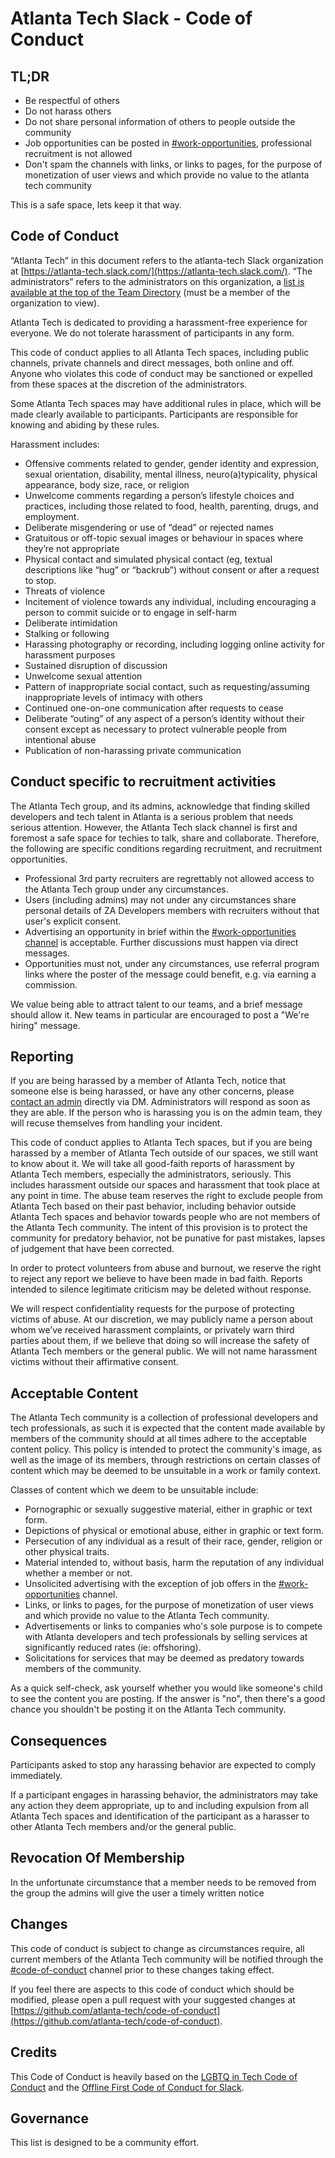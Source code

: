 # Atlanta Tech Slack - Code of Conduct

## TL;DR

* Be respectful of others
* Do not harass others
* Do not share personal information of others to people outside the community
* Job opportunities can be posted in [#work-opportunities](/), professional recruitment is not allowed
* Don't spam the channels with links, or links to pages, for the purpose of monetization of user views and which provide no value to the atlanta tech community

This is a safe space, lets keep it that way.

## Code of Conduct

“Atlanta Tech” in this document refers to the atlanta-tech Slack organization at [https://atlanta-tech.slack.com/](https://atlanta-tech.slack.com/). “The administrators” refers to the administrators on this organization, a [list is available at the top of the Team Directory](https://atlanta-tech.slack.com/team) (must be a member of the organization to view).

Atlanta Tech is dedicated to providing a harassment-free experience for everyone. We do not tolerate harassment of participants in any form.

This code of conduct applies to all Atlanta Tech spaces, including public channels, private channels and direct messages, both online and off. Anyone who violates this code of conduct may be sanctioned or expelled from these spaces at the discretion of the administrators.

Some Atlanta Tech spaces may have additional rules in place, which will be made clearly available to participants. Participants are responsible for knowing and abiding by these rules.

Harassment includes:

* Offensive comments related to gender, gender identity and expression, sexual orientation, disability, mental illness, neuro(a)typicality, physical appearance, body size, race, or religion
* Unwelcome comments regarding a person’s lifestyle choices and practices, including those related to food, health, parenting, drugs, and employment.
* Deliberate misgendering or use of “dead” or rejected names
* Gratuitous or off-topic sexual images or behaviour in spaces where they’re not appropriate
* Physical contact and simulated physical contact (eg, textual descriptions like “hug” or “backrub”) without consent or after a request to stop.
* Threats of violence
* Incitement of violence towards any individual, including encouraging a person to commit suicide or to engage in self-harm
* Deliberate intimidation
* Stalking or following
* Harassing photography or recording, including logging online activity for harassment purposes
* Sustained disruption of discussion
* Unwelcome sexual attention
* Pattern of inappropriate social contact, such as requesting/assuming inappropriate levels of intimacy with others
* Continued one-on-one communication after requests to cease
* Deliberate “outing” of any aspect of a person’s identity without their consent except as necessary to protect vulnerable people from intentional abuse
* Publication of non-harassing private communication

## Conduct specific to recruitment activities

The Atlanta Tech group, and its admins, acknowledge that finding skilled developers and tech talent in Atlanta is a serious problem that needs serious attention. However, the Atlanta Tech slack channel is first and foremost a safe space for techies to talk, share and collaborate. Therefore, the following are specific conditions regarding recruitment, and recruitment opportunities.

* Professional 3rd party recruiters are regrettably not allowed access to the Atlanta Tech group under any circumstances.
* Users (including admins) may not under any circumstances share personal details of ZA Developers members with recruiters without that user's explicit consent.
* Advertising an opportunity in brief within the [#work-opportunities channel](https://atlanta-tech.slack.com/messages/work-opportunities/) is acceptable. Further discussions must happen via direct messages.
* Opportunities must not, under any circumstances, use referral program links where the poster of the message could benefit, e.g. via earning a commission.

We value being able to attract talent to our teams, and a brief message should allow it. New teams in particular are encouraged to post a "We're hiring" message.

## Reporting

If you are being harassed by a member of Atlanta Tech, notice that someone else is being harassed, or have any other concerns, please [contact an admin](https://atlanta-tech.slack.com/team) directly via DM. Administrators will respond as soon as they are able. If the person who is harassing you is on the admin team, they will recuse themselves from handling your incident.

This code of conduct applies to Atlanta Tech spaces, but if you are being harassed by a member of Atlanta Tech outside of our spaces, we still want to know about it. We will take all good-faith reports of harassment by Atlanta Tech members, especially the administrators, seriously. This includes harassment outside our spaces and harassment that took place at any point in time. The abuse team reserves the right to exclude people from Atlanta Tech based on their past behavior, including behavior outside Atlanta Tech spaces and behavior towards people who are not members of the Atlanta Tech community.  The intent of this provision is to protect the community for predatory behavior,  not be punative for past mistakes,  lapses of judgement that have been corrected.

In order to protect volunteers from abuse and burnout, we reserve the right to reject any report we believe to have been made in bad faith. Reports intended to silence legitimate criticism may be deleted without response.

We will respect confidentiality requests for the purpose of protecting victims of abuse. At our discretion, we may publicly name a person about whom we’ve received harassment complaints, or privately warn third parties about them, if we believe that doing so will increase the safety of Atlanta Tech members or the general public. We will not name harassment victims without their affirmative consent.

## Acceptable Content
The Atlanta Tech community is a collection of professional developers and tech professionals, as such it is expected that the content made available by members of the community should at all times adhere to the acceptable content policy. This policy is intended to protect the community's image, as well as the image of its members, through restrictions on certain classes of content which may be deemed to be unsuitable in a work or family context.

Classes of content which we deem to be unsuitable include:

 - Pornographic or sexually suggestive material, either in graphic or text form.
 - Depictions of physical or emotional abuse, either in graphic or text form.
 - Persecution of any individual as a result of their race, gender, religion or other physical traits.
 - Material intended to, without basis, harm the reputation of any individual whether a member or not.
 - Unsolicited advertising with the exception of job offers in the [#work-opportunities](https://atlanta-tech.slack.com/messages/work-opportunities/) channel.
 - Links, or links to pages, for the purpose of monetization of user views and which provide no value to the Atlanta Tech community.
 - Advertisements or links to companies who's sole purpose is to compete with Atlanta developers and tech professionals by selling services at significantly reduced rates (ie:  offshoring).  
 - Solicitations for services that may be deemed as predatory towards members of the community.

As a quick self-check, ask yourself whether you would like someone's child to see the content you are posting. If the answer is "no", then there's a good chance you shouldn't be posting it on the Atlanta Tech community.

## Consequences

Participants asked to stop any harassing behavior are expected to comply immediately.

If a participant engages in harassing behavior, the administrators may take any action they deem appropriate, up to and including expulsion from all Atlanta Tech spaces and identification of the participant as a harasser to other Atlanta Tech members and/or the general public.

## Revocation Of Membership

In the unfortunate circumstance that a member needs to be removed from the group the admins will give the user a timely written notice 

## Changes
This code of conduct is subject to change as circumstances require, all current members of the Atlanta Tech community will be notified through the [#code-of-conduct](https://atlanta-tech.slack.com/messages/code-of-conduct/) channel prior to these changes taking effect.

If you feel there are aspects to this code of conduct which should be modified, please open a pull request with your suggested changes at [https://github.com/atlanta-tech/code-of-conduct](https://github.com/atlanta-tech/code-of-conduct).

## Credits

This Code of Conduct is heavily based on the [LGBTQ in Tech Code of Conduct](http://lgbtq.technology/coc.html) and the [Offline First Code of Conduct for Slack](http://offlinefirst.org/coc).

## Governance

This list is designed to be a community effort.
